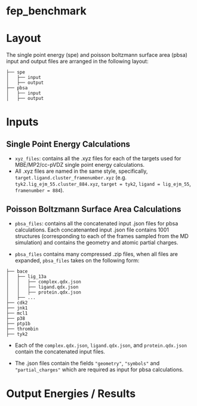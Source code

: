 # fep_benchmark

# Layout
The single point energy (spe) and poisson boltzmann surface area (pbsa) input and output files are arranged in the following layout:
```
├── spe
│   ├── input
│   ├── output
├── pbsa
│   ├── input
│   ├── output
```

# Inputs
## Single Point Energy Calculations
- `xyz_files`: contains all the .xyz files for each of the targets used for MBE/MP2/cc-pVDZ single point energy calculations. 
- All .xyz files are named in the same style, specifically, `target.ligand.cluster_framenumber.xyz` (e.g. `tyk2.lig_ejm_55.cluster_884.xyz`, `target = tyk2`, `ligand = lig_ejm_55`, `framenumber = 884`).

## Poisson Boltzmann Surface Area Calculations
- `pbsa_files`: contains all the concatenated input .json files for pbsa calculations. Each concatenanted input .json file contains 1001 structures (corresponding to each of the frames sampled from the MD simulation) and contains the geometry and atomic partial charges.

- `pbsa_files` contains many compressed .zip files, when all files are expanded, `pbsa_files` takes on the following form:
```
├── bace
│   ├── lig_13a 
│   │   ├── complex.qdx.json
│   │   ├── ligand.qdx.json
│   │   ├── protein.qdx.json
│   ├── ...
├── cdk2
├── jnk1
├── mcl1
├── p38
├── ptp1b
├── thrombin
├── tyk2
```

- Each of the `complex.qdx.json`, `ligand.qdx.json`, and `protein.qdx.json` contain the concatenated input files. 

- The .json files contain the fields `"geometry"`, `"symbols"` and `"partial_charges"` which are required as input for pbsa calculations.

# Output Energies / Results
